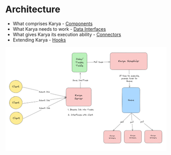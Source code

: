 # Architecture

- What comprises Karya - [Components](./COMPONENTS.md)
- What Karya needs to work - [Data Interfaces](./DATA_INTERFACES.md)
- What gives Karya its execution ability - [Connectors](./CONNECTORS.md)
- Extending Karya - [Hooks](./HOOKS.md)

![overview.png](../../docs/media/overiew.png)
